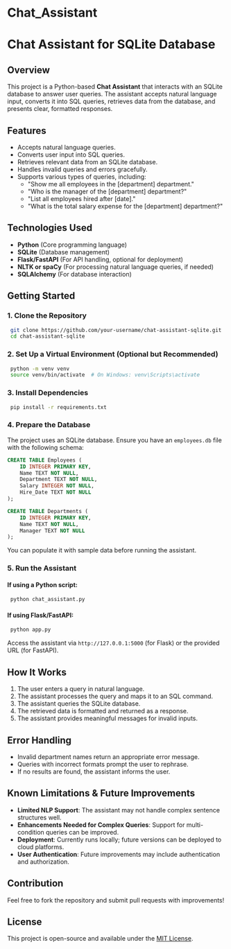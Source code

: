 # Chat_Assistant

# Chat Assistant for SQLite Database

## Overview
This project is a Python-based **Chat Assistant** that interacts with an SQLite database to answer user queries. The assistant accepts natural language input, converts it into SQL queries, retrieves data from the database, and presents clear, formatted responses.

## Features
- Accepts natural language queries.
- Converts user input into SQL queries.
- Retrieves relevant data from an SQLite database.
- Handles invalid queries and errors gracefully.
- Supports various types of queries, including:
  - "Show me all employees in the [department] department."
  - "Who is the manager of the [department] department?"
  - "List all employees hired after [date]."
  - "What is the total salary expense for the [department] department?"

## Technologies Used
- **Python** (Core programming language)
- **SQLite** (Database management)
- **Flask/FastAPI** (For API handling, optional for deployment)
- **NLTK or spaCy** (For processing natural language queries, if needed)
- **SQLAlchemy** (For database interaction)

## Getting Started

### 1. Clone the Repository
```sh
 git clone https://github.com/your-username/chat-assistant-sqlite.git
 cd chat-assistant-sqlite
```

### 2. Set Up a Virtual Environment (Optional but Recommended)
```sh
 python -m venv venv
 source venv/bin/activate  # On Windows: venv\Scripts\activate
```

### 3. Install Dependencies
```sh
 pip install -r requirements.txt
```

### 4. Prepare the Database
The project uses an SQLite database. Ensure you have an `employees.db` file with the following schema:

```sql
CREATE TABLE Employees (
    ID INTEGER PRIMARY KEY,
    Name TEXT NOT NULL,
    Department TEXT NOT NULL,
    Salary INTEGER NOT NULL,
    Hire_Date TEXT NOT NULL
);

CREATE TABLE Departments (
    ID INTEGER PRIMARY KEY,
    Name TEXT NOT NULL,
    Manager TEXT NOT NULL
);
```
You can populate it with sample data before running the assistant.

### 5. Run the Assistant
#### If using a Python script:
```sh
 python chat_assistant.py
```

#### If using Flask/FastAPI:
```sh
 python app.py
```
Access the assistant via `http://127.0.0.1:5000` (for Flask) or the provided URL (for FastAPI).

## How It Works
1. The user enters a query in natural language.
2. The assistant processes the query and maps it to an SQL command.
3. The assistant queries the SQLite database.
4. The retrieved data is formatted and returned as a response.
5. The assistant provides meaningful messages for invalid inputs.

## Error Handling
- Invalid department names return an appropriate error message.
- Queries with incorrect formats prompt the user to rephrase.
- If no results are found, the assistant informs the user.

## Known Limitations & Future Improvements
- **Limited NLP Support**: The assistant may not handle complex sentence structures well.
- **Enhancements Needed for Complex Queries**: Support for multi-condition queries can be improved.
- **Deployment**: Currently runs locally; future versions can be deployed to cloud platforms.
- **User Authentication**: Future improvements may include authentication and authorization.

## Contribution
Feel free to fork the repository and submit pull requests with improvements!

## License
This project is open-source and available under the [MIT License](LICENSE).

